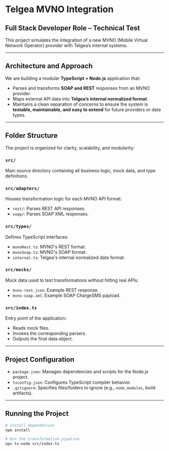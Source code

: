 # Telgea MVNO Integration

## Full Stack Developer Role – Technical Test

This project simulates the integration of a new MVNO (Mobile Virtual Network Operator) provider with Telgea’s internal systems.

---

## Architecture and Approach

We are building a modular **TypeScript + Node.js** application that:

- Parses and transforms **SOAP and REST** responses from an MVNO provider.
- Maps external API data into **Telgea’s internal normalized format**.
- Maintains a clean separation of concerns to ensure the system is **testable, maintainable, and easy to extend** for future providers or data types.

---

## Folder Structure

The project is organized for clarity, scalability, and modularity:

### `src/`  
Main source directory containing all business logic, mock data, and type definitions.

### `src/adapters/`  
Houses transformation logic for each MVNO API format:
- `rest/`: Parses REST API responses.
- `soap/`: Parses SOAP XML responses.

### `src/types/`  
Defines TypeScript interfaces:
- `mvnoRest.ts`: MVNO's REST format.
- `mvnoSoap.ts`: MVNO's SOAP format.
- `internal.ts`: Telgea's internal normalized data format.

### `src/mocks/`  
Mock data used to test transformations without hitting real APIs:
- `mvno-rest.json`: Example REST response.
- `mvno-soap.xml`: Example SOAP ChargeSMS payload.

### `src/index.ts`  
Entry point of the application:
- Reads mock files.
- Invokes the corresponding parsers.
- Outputs the final data object.

---

## Project Configuration

- `package.json`: Manages dependencies and scripts for the Node.js project.
- `tsconfig.json`: Configures TypeScript compiler behavior.
- `.gitignore`: Specifies files/folders to ignore (e.g., `node_modules`, build artifacts).

---

## Running the Project

```bash
# Install dependencies
npm install

# Run the transformation pipeline
npx ts-node src/index.ts
